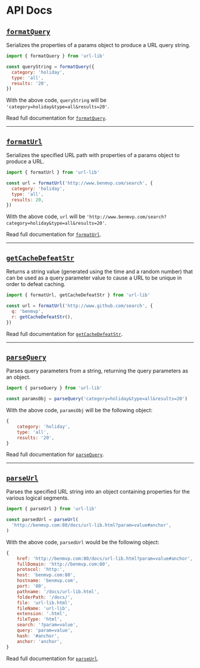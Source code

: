 # API Docs

## [`formatQuery`](formatQuery.md)

Serializes the properties of a params object to produce a URL query string.

```js
import { formatQuery } from 'url-lib'

const queryString = formatQuery({
  category: 'holiday',
  type: 'all',
  results: '20',
})
```

With the above code, `queryString` will be `'category=holiday&type=all&results=20'`.

Read full documentation for [`formatQuery`](formatQuery.md).

---

## [`formatUrl`](formatUrl.md)

Serializes the specified URL path with properties of a params object to produce a URL.

```js
import { formatUrl } from 'url-lib'

const url = formatUrl('http://www.benmvp.com/search', {
  category: 'holiday',
  type: 'all',
  results: 20,
})
```

With the above code, `url` will be `'http://www.benmvp.com/search?category=holiday&type=all&results=20'`.

Read full documentation for [`formatUrl`](formatUrl.md).

---

## [`getCacheDefeatStr`](getCacheDefeatStr.md)

Returns a string value (generated using the time and a random number) that can be used as a query parameter value to cause a URL to be unique in order to defeat caching.

```js
import { formatUrl, getCacheDefeatStr } from 'url-lib'

const url = formatUrl('http://www.github.com/search', {
  q: 'benmvp',
  r: getCacheDefeatStr(),
})
```

Read full documentation for [`getCacheDefeatStr`](getCacheDefeatStr.md).

---

## [`parseQuery`](parseQuery.md)

Parses query parameters from a string, returning the query parameters as an object.

```js
import { parseQuery } from 'url-lib'

const paramsObj = parseQuery('category=holiday&type=all&results=20')
```

With the above code, `paramsObj` will be the following object:

```js
{
    category: 'holiday',
    type: 'all',
    results: '20',
}
```

Read full documentation for [`parseQuery`](parseQuery.md).

---

## [`parseUrl`](parseUrl.md)

Parses the specified URL string into an object containing properties for the various logical segments.

```js
import { parseUrl } from 'url-lib'

const parsedUrl = parseUrl(
  'http://benmvp.com:80/docs/url-lib.html?param=value#anchor',
)
```

With the above code, `parsedUrl` would be the following object:

```js
{
    href: 'http://benmvp.com:80/docs/url-lib.html?param=value#anchor',
    fullDomain: 'http://benmvp.com:80',
    protocol: 'http:',
    host: 'benmvp.com:80',
    hostname: 'benmvp.com',
    port: '80',
    pathname: '/docs/url-lib.html',
    folderPath: '/docs/',
    file: 'url-lib.html',
    fileName: 'url-lib',
    extension: '.html',
    fileType: 'html',
    search: '?param=value',
    query: 'param=value',
    hash: '#anchor',
    anchor: 'anchor',
}
```

Read full documentation for [`parseUrl`](parseUrl.md).
